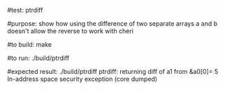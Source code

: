 #test:  ptrdiff 

#purpose:  show how using the difference of two separate arrays a and b doesn't allow the reverse to work with cheri

#to build:
make 

#to run:
./build/ptrdiff

#expected result:
./build/ptrdiff
 ptrdiff: returning diff of a1 from &a0[0]= 5
In-address space security exception (core dumped)





